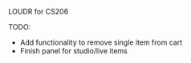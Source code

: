 LOUDR for CS206

TODO:
- Add functionality to remove single item from cart
- Finish panel for studio/live items
